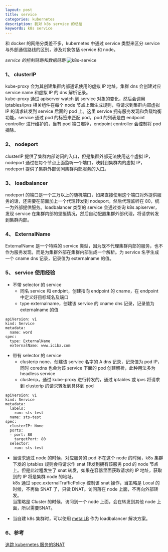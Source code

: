 ```yaml
---
layout: post
title: service
categories: kubernetes
description: 我对 k8s service 的总结
keywords: k8s service
---
```

和 docker 的网络分类差不多，kubernetes 中通过 service 类型来区分 service 与外部通信路线的区别，涉及对象包括 service 和 node。  

*service 的控制链路和数据链路*
![k8s-service](http://wyong.cn/images/blog/k8s/k8s_service.png)

### 1、 clusterIP
kube-proxy 会为其创建集群内部通讯使用的虚拟 IP 地址，集群 dns 会创建对应 service name 和虚拟 IP 的 dns 解析记录。  
kube-proxy 通过 apiserver watch 到 service 对象的变化，然后会调用 iptables/ipvs 相关组件在每个 node 节点上面生成规则，将请求到集群内部虚拟 IP 的请求转发到 service 后面的 pod 上。这里 service 拥有服务发现和负载均衡功能，service 通过 pod 的标签来匹配 pod。pod 的列表是由 endpoint controller 进行维护的，当有 pod 端口宕掉，endpoint controller 会控制将 pod 摘除。

### 2、 nodeport
clusterIP 提供了集群内部访问的入口，但是集群外部无法使用这个虚拟 IP，nodeport 通过在每个节点上面监听一个端口，映射到集群内的虚拟 IP，nodeport 提供了集群外部访问集群内部服务的入口。

### 3、 loadbalancer
nodeport 的端口是一个三万以上的随机端口，如果直接使用这个端口对外提供服务的话，还需要在前面加上一个代理转发到 nodeport，然后代理监听在 80，统一为外部提供服务。loadbalancer 类型的 service 会通过查询 k8s apiserver，发现 service 在集群内部的坚挺情况，然后自动配置集群外部代理，将请求转发到集群内部。

### 4、 ExternalName
ExternalName 是一个特殊的 service 类型，因为既不代理集群内部的服务，也不作为服务发现，而是为集群外部在集群内部生成一个解析。为 service 名字生成一个 cname dns 记录，记录值为 externalname 的值。

### 5、 service 使用经验
* 不带 selector 的 service
    - 同名 service 和 endpint，创建指向 endpoint 的 cname，在 endpoint 中定义好目标域名及端口
    - type externalname，创建该 service 的 cname dns 记录，记录值为 externalname 的值
    
```
apiVersion: v1
kind: Service
metadata:
  name: word
spec:
  type: ExternalName
  externalName: www.iciba.com
```

* 带有 selector 的 service
    - clusterip none，创建该 service 名字的 A dns 记录，记录值为 pod IP，同时 coredns 也会为该 service 下面的 pod 创建解析，此种用法多为 headless service
    - clusterip，通过 kube-proxy 进行转发的，通过 iptables 或 ipvs 将请求到 clusterip 的请求转发到具体到 pod
    
```
apiVersion: v1
kind: Service
metadata:
  labels:
    run: sts-test
  name: sts-test
spec:
  clusterIP: None
  ports:
  - port: 80
    targetPort: 80
  selector:
    run: sts-test
```


* 当请求通过 node 的时候，对应服务的 pod 不在这个 node 的时候，k8s 集群下发的 iptables 规则会将请求作 snat 转发到拥有该服务 pod 的 node 节点上。但是此过程发生了 snat 转发，如果在容器里面获取请求的 IP 地址，获取到的 IP 将是集群 node 的地址。  
k8s 通过 spec.externalTrafficPolicy 控制该 snat 操作，当策略是 Local 的时候，不再做 SNAT 了，只做 DNAT。访问落在 node 上面，不再向外部转发。  
当策略是 Cluster 的时候，访问到一个 node 上面，会在转发到其他 node 上面，所以需要SNAT。  

- 当自建 k8s 集群时，可以使用 [metalLB](https://github.com/metallb/metallb) 作为 loadbalancer 解决方案。


### 6、参考
[追踪 kubernetes 服务的SNAT](https://ieevee.com/tech/2017/09/18/k8s-svc-src.html)  

